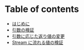 # Table of contents

* [はじめに](README.md)
* [引数の検証](no.md)
* [引数に応じた返り値の変更](nijitarino.md)
* [Stream に流れる値の検証](untitled.md)

